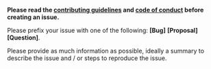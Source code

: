 **Please read the [contributing guidelines](https://github.com/dex-pump/alembic/blob/master/.github/CONTRIBUTING.md) and [code of conduct](https://github.com/dex-pump/alembic/blob/master/.github/CODE_OF_CONDUCT.md) before creating an issue.**

Please prefix your issue with one of the following: **[Bug]** **[Proposal]** **[Question]**.

Please provide as much information as possible, ideally a summary to describe the issue and / or steps to reproduce the issue.
